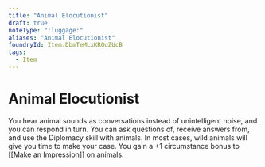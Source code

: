```yaml
---
title: "Animal Elocutionist"
draft: true
noteType: ":luggage:"
aliases: "Animal Elocutionist"
foundryId: Item.DbmTeMLxKROuZUcB
tags:
  - Item
---
```


# Animal Elocutionist

You hear animal sounds as conversations instead of unintelligent noise, and you can respond in turn. You can ask questions of, receive answers from, and use the Diplomacy skill with animals. In most cases, wild animals will give you time to make your case. You gain a +1 circumstance bonus to [[Make an Impression]] on animals.
